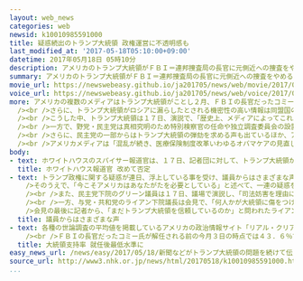```yaml
---
layout: web_news
categories: web
newsid: k10010985591000
title: 疑惑続出のトランプ大統領 政権運営に不透明感も
last_modified_at: '2017-05-18T05:10:00+09:00'
datetime: 2017年05月18日 05時10分
description: アメリカのトランプ大統領がＦＢＩ＝連邦捜査局の長官に元側近への捜査をやめるよう求めていたと報じられるなど疑惑が次々と浮上し、野党・民主党が追及を強めていて、一部からはトランプ大統領の弾劾を求める声も出るなど今後の政権運営に不透明感も漂い始めています。
summary: アメリカのトランプ大統領がＦＢＩ＝連邦捜査局の長官に元側近への捜査をやめるよう求めていたと報じられるなど疑惑が次々と浮上し、野党・民主党が追及を強めていて、一部からはトランプ大統領の弾劾を求める声も出るなど今後の政権運営に不透明感も漂い始めています。
movie_url: https://newswebeasy.github.io/ja201705/news/web/movie/2017/05/18/k10010985591000.mp4
voice_url: https://newswebeasy.github.io/ja201705/news/web/voice/2017/05/18/k10010985591000.mp3
more: アメリカの複数のメディアはトランプ大統領がことし２月、ＦＢＩの長官だったコミー氏に対し、ロシアとの関係をめぐって辞任した元側近への捜査をやめるよう求めていたと報じ、捜査妨害にあたるとする批判が出ています。<br
  /><br />さらに、トランプ大統領がロシアに漏らしたとされる機密性の高い情報は同盟国のイスラエルから提供されたものだと報じられ、両国の関係に影響を与えかねないという見方も出ています。<br
  /><br />こうした中、トランプ大統領は１７日、演説で、「歴史上、メディアによってこれ以上悪く、不公平に扱われた政治家はいない」と述べ、メディアへの不満をあらわにしました。<br
  /><br />一方で、野党・民主党は真相究明のため特別検察官の任命や独立調査委員会の設置を改めて要求するなど追及を強めています。<br /><br />また、与党・共和党も事実関係を確認するため、議会下院の委員長が今月２４日にコミー氏に議会で証言するよう要請したほか、コミー氏とトランプ大統領の会話記録を提出するようＦＢＩに求めました。<br
  /><br />さらに、民主党の一部からはトランプ大統領の弾劾を求める声も出ているほか、アメリカメディアによりますと、「事実なら弾劾に値する」という認識を示す共和党の議員も出てきたということです。<br
  /><br />アメリカメディアは「混乱が続き、医療保険制度改革いわゆるオバマケアの見直しや税制改革などの実現も一層難しくなる可能性がある」と指摘するなど、今後の政権運営に不透明感も漂い始めています。
body:
- text: ホワイトハウスのスパイサー報道官は、１７日、記者団に対して、トランプ大統領がＦＢＩ＝連邦捜査局の長官だったコミー氏に対し、元側近への捜査をやめるよう求めていたとメディアが伝えていることについて、「実際に起きたことを正確に描写していない」と述べ、改めて否定しました。
  title: ホワイトハウス報道官 改めて否定
- text: トランプ政権に関する疑惑が連日、浮上している事を受け、議員からはさまざまな声が上がっています。<br /><br />野党・民主党の上院トップ、シューマー院内総務は「この２週間に起きたことは政権に対する私の信頼を揺るがすものだった。次から次へと疑惑が浮上する」と述べて批判しました。<br
    />そのうえで、「今こそアメリカはあなたがたを必要としている」と述べて、一連の疑惑を解明するため特別検察官の任命をともに働きかけるよう、与党・共和党の議員に求めました。<br
    /><br />また、民主党下院のグリーン議員は１７日、議場で演説し、「司法妨害を理由に大統領の弾劾を求める。誰もこの国では法を超越した存在ではなく、それは大統領も例外ではない」と訴えました。<br
    /><br />一方、与党・共和党のライアン下院議長は会見で、「何人かが大統領に傷をつけようとしているのは明らかで、だからこそわれわれは判断を下す前に正しい情報収集を行う。下院の委員会がメモの提出を要求したので、今後はコミー氏に事情を聞きたくなるはずだ。責任を持ってしっかりと事実関係の確認に取り組む事がわれわれの仕事だ」と述べて、冷静な対応が重要だと強調しました。<br
    />会見の最後に記者から、「まだトランプ大統領を信頼しているのか」と問われたライアン議長は、伏し目がちに「そうだ」とだけ答え、会場をあとにしました。
  title: 議員からはさまざまな声
- text: 各種の世論調査の平均値を掲載しているアメリカの政治情報サイト「リアル・クリア・ポリティクス」によりますと、トランプ大統領の支持率は今月１７日の時点で３９．９％となっています。<br
    /><br />ＦＢＩの長官だったコミー氏が解任される前の今月３日の時点では４３．６％でしたが、その後、支持率は低下し、ことし１月の就任以降では最低水準となっています。
  title: 大統領支持率 就任後最低水準に
easy_news_url: /news/easy/2017/05/18/新聞などがトランプ大統領の問題を続けて伝える/
source_url: http://www3.nhk.or.jp/news/html/20170518/k10010985591000.html
...
```


